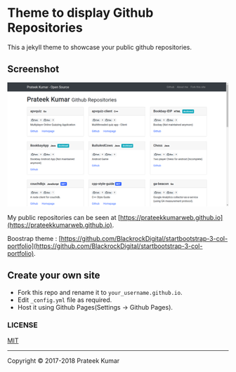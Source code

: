 # Theme to display Github Repositories

This a jekyll theme to showcase your public github repositories.

## Screenshot

![Demo Screenshot](screenshot.png)

My public repositories can be seen at
[https://prateekkumarweb.github.io](https://prateekkumarweb.github.io).

Boostrap theme : [https://github.com/BlackrockDigital/startbootstrap-3-col-portfolio](https://github.com/BlackrockDigital/startbootstrap-3-col-portfolio).

## Create your own site

* Fork this repo and rename it to `your_username.github.io`.
* Edit `_config.yml` file as required.
* Host it using Github Pages(Settings -> Github Pages).

### LICENSE

[MIT](https://github.com/prateekkumarweb/prateekkumarweb.github.io/blob/master/LICENSE)

---
Copyright &copy; 2017-2018 Prateek Kumar
